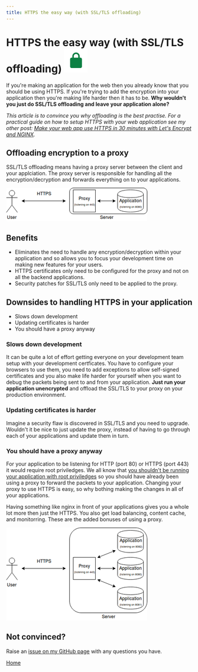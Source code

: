 ```yaml
---
title: HTTPS the easy way (with SSL/TLS offloading)
---
```


# HTTPS the easy way (with SSL/TLS offloading) ![](/assets/Lock.svg)
If you're making an application for the web then you already know that you should be using HTTPS. If you're trying to add the encryption into your application then you're making life harder then it has to be. **Why wouldn't you just do SSL/TLS offloading and leave your application alone?**

_This article is to convince you why offloading is the best practise. For a practical guide on how to setup HTTPS with your web application see my other post: [Make your web app use HTTPS in 30 minutes with Let's Encrypt and NGINX](/2018/01/20/Make-your-web-app-use-HTTPS-in-30-minutes)._

## Offloading encryption to a proxy
SSL/TLS offloading means having a proxy server between the client and your applciation. The proxy server is responsible for handling all the encryption/decryption and forwards everything on to your applications.

![](/assets/encryption_offloading.png)

## Benefits

  * Eliminates the need to handle any encryption/decryption within your application and so allows you to focus your development time on making new features for your users.
  * HTTPS certificates only need to be configured for the proxy and not on all the backend applications.
  * Security patches for SSL/TLS only need to be applied to the proxy.

## Downsides to handling HTTPS in your application

  * Slows down development
  * Updating certificates is harder
  * You should have a proxy anyway

### Slows down development
It can be quite a lot of effort getting everyone on your development team setup with your development certficates. You have to configure your browsers to use them, you need to add exceptions to allow self-signed certificates and you also make life harder for yourself when you want to debug the packets being sent to and from your application. **Just run your application unencrypted** and offload the SSL/TLS to your proxy on your production environment.

### Updating certificates is harder
Imagine a security flaw is discovered in SSL/TLS and you need to upgrade. Wouldn't it be nice to just update the proxy, instead of having to go through each of your applications and update them in turn.

### You should have a proxy anyway
For your application to be listening for HTTP (port 80) or HTTPS (port 443) it would require root priviledges. We all know that [you shouldn't be running your application with root priviledges](http://bencane.com/2012/02/20/why-you-should-avoid-running-applications-as-root/) so you should have already been using a proxy to forward the packets to your application. Changing your proxy to use HTTPS is easy, so why bothing making the changes in all of your applications.

Having something like nginx in front of your applications gives you a whole lot more then just the HTTPS. You also get load balancing, content cache, and monitorring. These are the added bonuses of using a proxy.

![](/assets/encryption_offloading_other.png)

## Not convinced?
Raise an [issue on my GitHub page](https://github.com/calum/calum.github.io/issues) with any questions you have.

[Home](/)
